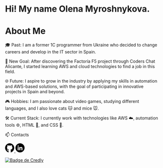 # Hi! My name Olena Myroshnykova.


<h1>About Me</h1>

<p>🎓 Past: I am a former 1C programmer from Ukraine who decided to change careers and develop in the IT sector in Spain.</p>
<p>🚀 New Goal: After discovering the Factoría F5 project through Coders Chat Alicante, I started learning AWS and cloud technologies to find a job in this field.</p>

<p>🌐 Future: I aspire to grow in the industry by applying my skills in automation and AWS-based solutions, with the goal of participating in innovative projects in Spain and beyond.</p>

<p>🎮 Hobbies: I am passionate about video games, studying different languages, and I also love cats 🐱 and mice 🐭.</p>

<p>🛠️ Current Stack: I currently work with technologies like AWS ☁️, automation tools ⚙️, HTML 📝, and CSS 🎨.</p>

<p>📫 Contacts</p>
<a href="https://github.com/OlenaMyroshnykova">
  <img src="https://raw.githubusercontent.com/OlenaMyroshnykova/OlenaMyroshnykova/main/github.png" alt="GitHub" width="30px">
</a>
<a href="https://www.linkedin.com/in/OlenaMyroshnykova">
  <img src="https://raw.githubusercontent.com/OlenaMyroshnykova/OlenaMyroshnykova/main/linkedin.png" alt="LinkedIn" width="30px">
</a>

<a
  href="https://www.credly.com/badges/7bb326e7-14fe-463e-adb1-c43a2a477072/public_url"
  target="_blank">
  <img class="footer-bage"
    src="https://images.credly.com/size/340x340/images/00634f82-b07f-4bbd-a6bb-53de397fc3a6/image.png"
    alt="Badge de Credly"
    style="width: 150px; height: 150px"/>
</a>
